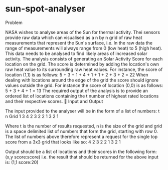sun-spot-analyser
=================

Problem

NASA wishes to analyse areas of the Sun for thermal activity. Thei sensors provide raw data which can visualised as a n by n grid of raw heat measurements that represent the Sun's surface, i.e.
In the raw data the range of measurements will always range from 0 (low heat) to 5 (high heat). 
This data needs to be analysed to find likely areas of increased solar activity. The analysis consists of generating an Solar Activity Score for each location on the grid. The score is determined by adding the location's own raw heat value to its surrounding raw heat values. For instance,  the score of location (1,1) is as follows:
5 + 3 + 1 + 4 + 1 + 1 + 2 + 3 + 2 = 22
When dealing with locations around the edge of the grid the score should ignore values outside the grid. For instance the score of location (0,0) is as follows:
5 + 3 + 4 + 1 = 13
The required output of the analysis is to provide an ordered list of locations containing the t number of highest rated locations and their respective scores.

Input and Output

The input provided to the analyser will be in the form of a list of numbers:
t  n	Grid
1	3	4 2 3 2 2 1 3 2 1


Where t is the number of results requested, n is the size of the grid and grid is a space delimited list of numbers that form the grid, starting with row 0.
The list of numbers above therefore represent a request for the single top score from a 3x3 grid that looks like so:
4	2	3
2	2	1
3	2	1


Output should be a list of locations and their scores in the following form:
(x,y score:score)
i.e. the result that should be returned for the above input is:
(1,1 score:20)

